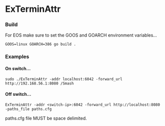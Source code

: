 # ExTerminAttr

### Build

For EOS make sure to set the GOOS and GOARCH environment variables...

```
GOOS=linux GOARCH=386 go build .
```

### Examples


#### On switch...

```
sudo ./ExTerminAttr -addr localhost:6042 -forward_url http://192.168.56.1:8080 /Smash
```

#### Off switch...

```
ExTerminAttr -addr <switch-ip>:6042 -forward_url http://localhost:8080 -paths_file paths.cfg
```
paths.cfg file MUST be space delimited.
